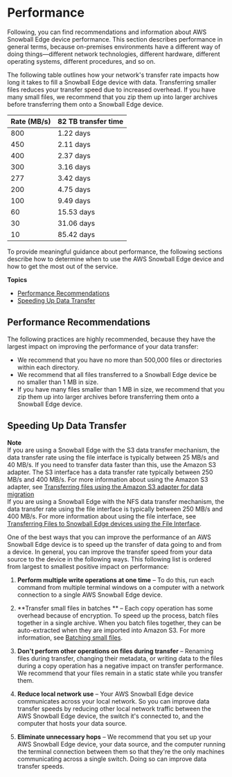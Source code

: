 # Performance<a name="performance"></a>

Following, you can find recommendations and information about AWS Snowball Edge device performance\. This section describes performance in general terms, because on\-premises environments have a different way of doing things—different network technologies, different hardware, different operating systems, different procedures, and so on\.

The following table outlines how your network's transfer rate impacts how long it takes to fill a Snowball Edge device with data\. Transferring smaller files reduces your transfer speed due to increased overhead\. If you have many small files, we recommend that you zip them up into larger archives before transferring them onto a Snowball Edge device\.


| Rate \(MB/s\) | 82 TB transfer time | 
| --- | --- | 
| 800 | 1\.22 days | 
| 450 | 2\.11 days | 
| 400 | 2\.37 days | 
| 300 | 3\.16 days | 
| 277 | 3\.42 days | 
| 200 | 4\.75 days | 
| 100 | 9\.49 days | 
| 60 | 15\.53 days | 
| 30 | 31\.06 days | 
| 10 | 85\.42 days | 

To provide meaningful guidance about performance, the following sections describe how to determine when to use the AWS Snowball Edge device and how to get the most out of the service\.

**Topics**
+ [Performance Recommendations](#perf-recommendations)
+ [Speeding Up Data Transfer](#transferspeed)

## Performance Recommendations<a name="perf-recommendations"></a>

The following practices are highly recommended, because they have the largest impact on improving the performance of your data transfer:
+ We recommend that you have no more than 500,000 files or directories within each directory\.
+ We recommend that all files transferred to a Snowball Edge device be no smaller than 1 MB in size\.
+ If you have many files smaller than 1 MB in size, we recommend that you zip them up into larger archives before transferring them onto a Snowball Edge device\.

## Speeding Up Data Transfer<a name="transferspeed"></a>

**Note**  
If you are using a Snowball Edge with the S3 data transfer mechanism, the data transfer rate using the file interface is typically between 25 MB/s and 40 MB/s\. If you need to transfer data faster than this, use the Amazon S3 adapter\. The S3 interface has a data transfer rate typically between 250 MB/s and 400 MB/s\. For more information about using the Amazon S3 adapter, see [Transferring files using the Amazon S3 adapter for data migration](using-adapter.md)  
If you are using a Snowball Edge with the NFS data transfer mechanism, the data transfer rate using the file interface is typically between 250 MB/s and 400 MB/s\. For more information about using the file interface, see [Transferring Files to Snowball Edge devices using the File Interface](using-fileinterface.md)\.

One of the best ways that you can improve the performance of an AWS Snowball Edge device is to speed up the transfer of data going to and from a device\. In general, you can improve the transfer speed from your data source to the device in the following ways\. This following list is ordered from largest to smallest positive impact on performance:

1. **Perform multiple write operations at one time** – To do this, run each command from multiple terminal windows on a computer with a network connection to a single AWS Snowball Edge device\.

1. **Transfer small files in batches ** – Each copy operation has some overhead because of encryption\. To speed up the process, batch files together in a single archive\. When you batch files together, they can be auto\-extracted when they are imported into Amazon S3\. For more information, see [Batching small files](batching-small-files.md)\.

1. **Don't perform other operations on files during transfer** – Renaming files during transfer, changing their metadata, or writing data to the files during a copy operation has a negative impact on transfer performance\. We recommend that your files remain in a static state while you transfer them\. 

1. **Reduce local network use** – Your AWS Snowball Edge device communicates across your local network\. So you can improve data transfer speeds by reducing other local network traffic between the AWS Snowball Edge device, the switch it's connected to, and the computer that hosts your data source\.

1. **Eliminate unnecessary hops** – We recommend that you set up your AWS Snowball Edge device, your data source, and the computer running the terminal connection between them so that they're the only machines communicating across a single switch\. Doing so can improve data transfer speeds\.